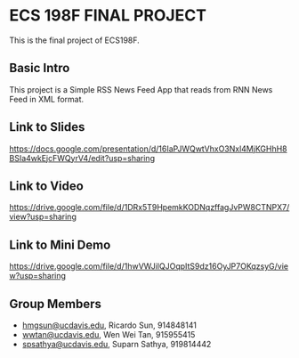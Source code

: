 # ECS 198F FINAL PROJECT

This is the final project of ECS198F.

## Basic Intro

This project is a Simple RSS News Feed App that reads from RNN News Feed in XML format.

## Link to Slides
https://docs.google.com/presentation/d/16IaPJWQwtVhxO3Nxl4MjKGHhH8BSIa4wkEjcFWQyrV4/edit?usp=sharing

## Link to Video
https://drive.google.com/file/d/1DRx5T9HpemkKODNqzffagJvPW8CTNPX7/view?usp=sharing

## Link to Mini Demo
https://drive.google.com/file/d/1hwVWJilQJOqpItS9dz16OyJP7OKqzsyG/view?usp=sharing

## Group Members
- hmgsun@ucdavis.edu, Ricardo Sun, 914848141
- wwtan@ucdavis.edu, Wen Wei Tan, 915955415
- spsathya@ucdavis.edu, Suparn Sathya, 919814442

